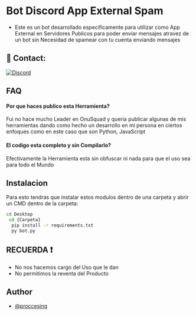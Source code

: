 
# Bot Discord App External Spam

- Este es un bot desarrollado especificamente para utilizar como App External en Servidores Publicos para poder enviar mensajes atravez de un bot sin Necesidad de spamear con tu cuenta enviando mensajes

## 🔗 Contact:
[![Discord](https://img.shields.io/badge/Discord-0d3fab?style=for-the-badge&logo=Discord&logoColor=Blue)](https://discord.gg/zERGZpxGBJ)


## FAQ

#### Por que haces publico esta Herramienta?
Fui no hace mucho Leader en OnuSquad y queria publicar algunas de mis herramientas dando como hecho un desarrollo en mi persona en ciertos enfoques como en este caso que son Python, JavaScript

#### El codigo esta completo y sin Compilarlo?
Efectivamente la Herramienta esta sin obfuscar ni nada para que el uso sea para todo el Mundo


## Instalacion

Para esto tendras que instalar estos modulos dentro de una carpeta
y abrir un CMD dentro de la carpeta:
```bash
cd Desktop
 cd {Carpeta}
  pip install -r requirements.txt
  py bot.py
```
## RECUERDA ❗
- No nos hacemos cargo del Uso que le dan
- No permitimos la reventa del Producto

## Author

- [@proccesing](https://www.github.com/proccesing)
